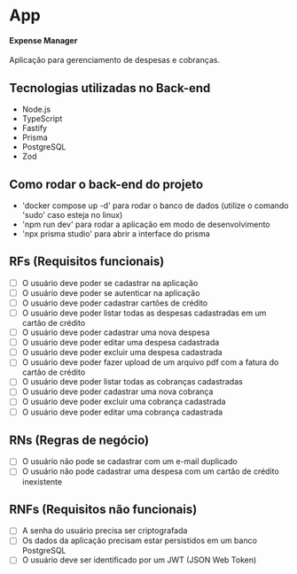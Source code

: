 # App

#### Expense Manager

Aplicação para gerenciamento de despesas e cobranças.

## Tecnologias utilizadas no Back-end

- Node.js
- TypeScript
- Fastify
- Prisma
- PostgreSQL
- Zod

## Como rodar o back-end do projeto

- 'docker compose up -d' para rodar o banco de dados (utilize o comando 'sudo' caso esteja no linux)
- 'npm run dev' para rodar a aplicação em modo de desenvolvimento
- 'npx prisma studio' para abrir a interface do prisma

## RFs (Requisitos funcionais)

- [ ] O usuário deve poder se cadastrar na aplicação
- [ ] O usuário deve poder se autenticar na aplicação
- [ ] O usuário deve poder cadastrar cartões de crédito
- [ ] O usuário deve poder listar todas as despesas cadastradas em um cartão de crédito
- [ ] O usuário deve poder cadastrar uma nova despesa
- [ ] O usuário deve poder editar uma despesa cadastrada
- [ ] O usuário deve poder excluir uma despesa cadastrada
- [ ] O usuário deve poder fazer upload de um arquivo pdf com a fatura do cartão de crédito
- [ ] O usuário deve poder listar todas as cobranças cadastradas
- [ ] O usuário deve poder cadastrar uma nova cobrança
- [ ] O usuário deve poder excluir uma cobrança cadastrada
- [ ] O usuário deve poder editar uma cobrança cadastrada

## RNs (Regras de negócio)

- [ ] O usuário não pode se cadastrar com um e-mail duplicado
- [ ] O usuário não pode cadastrar uma despesa com um cartão de crédito inexistente

## RNFs (Requisitos não funcionais)

- [ ] A senha do usuário precisa ser criptografada
- [ ] Os dados da aplicação precisam estar persistidos em um banco PostgreSQL
- [ ] O usuário deve ser identificado por um JWT (JSON Web Token)
